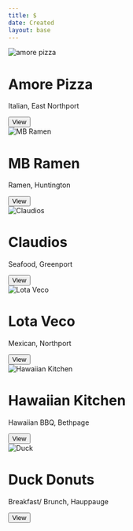 ```yaml
---
title: $
date: Created
layout: base
---
```

<div class="album py-5 bg-light">
    <div class="container">

<div class="row row-cols-1 row-cols-sm-2 row-cols-md-3 g-3">
        <div class="col">
          <div class="card shadow-sm">
            <img src="/images/amore-pizza.jpg" alt="amore pizza">

 <div class="card-body">
              <h1> Amore Pizza </h1>
              <p> Italian, East Northport </p>
              <div class="d-flex justify-content-between align-items-center">
                <div class="btn-group">
                  <button type="button" class="btn btn-sm btn-outline-secondary"><font style="vertical-align: inherit;"><font style="vertical-align: inherit;">View</font></font></button>
                </div>
              </div>
            </div>
          </div>
        </div>
        
        
        
<div class="col">
          <div class="card shadow-sm">
            <img src="/images/mbramen.jpg" alt="MB Ramen">

 <div class="card-body">
              <h1> MB Ramen </h1>
              <p> Ramen, Huntington </p>
              <div class="d-flex justify-content-between align-items-center">
                <div class="btn-group">
                  <button type="button" class="btn btn-sm btn-outline-secondary"><font style="vertical-align: inherit;"><font style="vertical-align: inherit;">View</font></font></button>
                </div>
                </div>
            </div>
          </div>
        </div>
    <div class="col">
          <div class="card shadow-sm">
            <img src="/images/claudios.png" alt="Claudios">

 <div class="card-body">
              <h1> Claudios </h1>
              <p> Seafood, Greenport </p>
              <div class="d-flex justify-content-between align-items-center">
                <div class="btn-group">
                  <button type="button" class="btn btn-sm btn-outline-secondary"><font style="vertical-align: inherit;"><font style="vertical-align: inherit;">View</font></font></button>
                </div>
              </div>
            </div>
          </div>
        </div>

<div class="col">
          <div class="card shadow-sm">
            <img src="/images/lota-veco.jpg" alt="Lota Veco">

<div class="card-body">
              <h1> Lota Veco </h1>
              <p> Mexican, Northport </p>
              <div class="d-flex justify-content-between align-items-center">
                <div class="btn-group">
                  <button type="button" class="btn btn-sm btn-outline-secondary"><font style="vertical-align: inherit;"><font style="vertical-align: inherit;">View</font></font></button>
                </div>
              </div>
            </div>
          </div>
        </div>
 <div class="col">
          <div class="card shadow-sm">
            <img src="/images/hawaiianbbq.jpg" alt="Hawaiian Kitchen">

<div class="card-body">
              <h1> Hawaiian Kitchen </h1>
              <p> Hawaiian BBQ, Bethpage </p>
              <div class="d-flex justify-content-between align-items-center">
                <div class="btn-group">
                  <button type="button" class="btn btn-sm btn-outline-secondary"><font style="vertical-align: inherit;"><font style="vertical-align: inherit;">View</font></font></button>
                </div>
              </div>
            </div>
          </div>
        </div>
        <div class="col">
          <div class="card shadow-sm">
           <img src="/images/duckdonuts.jpg" alt="Duck">

 <div class="card-body">
              <h1> Duck Donuts </h1>
              <p> Breakfast/ Brunch, Hauppauge </p>
              <div class="d-flex justify-content-between align-items-center">
                <div class="btn-group">
                  <button type="button" class="btn btn-sm btn-outline-secondary"><font style="vertical-align: inherit;"><font style="vertical-align: inherit;">View</font></font></button>
                </div>
              </div>
            </div>
          </div>
        </div>

 
 
</div>
    </div>
  </div>